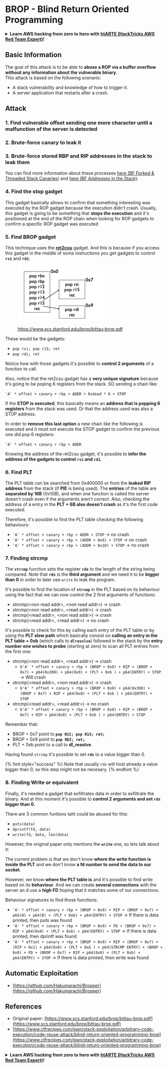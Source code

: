 # BROP - Blind Return Oriented Programming

<details>

<summary><strong>Learn AWS hacking from zero to hero with</strong> <a href="https://training.hacktricks.xyz/courses/arte"><strong>htARTE (HackTricks AWS Red Team Expert)</strong></a><strong>!</strong></summary>

Other ways to support HackTricks:

* If you want to see your **company advertised in HackTricks** or **download HackTricks in PDF** Check the [**SUBSCRIPTION PLANS**](https://github.com/sponsors/carlospolop)!
* Get the [**official PEASS & HackTricks swag**](https://peass.creator-spring.com)
* Discover [**The PEASS Family**](https://opensea.io/collection/the-peass-family), our collection of exclusive [**NFTs**](https://opensea.io/collection/the-peass-family)
* **Join the** 💬 [**Discord group**](https://discord.gg/hRep4RUj7f) or the [**telegram group**](https://t.me/peass) or **follow** us on **Twitter** 🐦 [**@hacktricks\_live**](https://twitter.com/hacktricks\_live)**.**
* **Share your hacking tricks by submitting PRs to the** [**HackTricks**](https://github.com/carlospolop/hacktricks) and [**HackTricks Cloud**](https://github.com/carlospolop/hacktricks-cloud) github repos.

</details>

## Basic Information

The goal of this attack is to be able to **abuse a ROP via a buffer overflow without any information about the vulnerable binary**.\
This attack is based on the following scenario:

* A stack vulnerability and knowledge of how to trigger it.
* A server application that restarts after a crash.

## Attack

### **1. Find vulnerable offset** sending one more character until a malfunction of the server is detected

### **2. Brute-force canary** to leak it&#x20;

### **3. Brute-force stored RBP and RIP** addresses in the stack to leak them

You can find more information about these processes [here (BF Forked & Threaded Stack Canaries)](../common-binary-protections-and-bypasses/stack-canaries/bf-forked-stack-canaries.md) and [here (BF Addresses in the Stack)](../common-binary-protections-and-bypasses/pie/bypassing-canary-and-pie.md).

### **4. Find the stop gadget**

This gadget basically allows to confirm that something interesting was executed by the ROP gadget because the execution didn't crash. Usually, this gadget is going to be something that **stops the execution** and it's positioned at the end of the ROP chain when looking for ROP gadgets to confirm a specific ROP gadget was executed

### **5. Find BROP gadget**

This technique uses the [**ret2csu**](ret2csu.md) gadget. And this is because if you access this gadget in the middle of some instructions you get gadgets to control **`rsi`** and **`rdi`**:

<figure><img src="../../.gitbook/assets/image (1).png" alt="" width="278"><figcaption><p><a href="https://www.scs.stanford.edu/brop/bittau-brop.pdf">https://www.scs.stanford.edu/brop/bittau-brop.pdf</a></p></figcaption></figure>

These would be the gadgets:

* `pop rsi; pop r15; ret`
* `pop rdi; ret`

Notice how with those gadgets it's possible to **control 2 arguments** of a function to call.

Also, notice that the ret2csu gadget has a **very unique signature** because it's going to be poping 6 registers from the stack. SO sending a chain like:

`'A' * offset + canary + rbp + ADDR + 0xdead * 6 + STOP`

If the **STOP is executed**, this basically means an **address that is popping 6 registers** from the stack was used. Or that the address used was also a STOP address.

In order to **remove this last option** a new chain like the following is executed and it must not execute the STOP gadget to confirm the previous one did pop 6 registers:

`'A' * offset + canary + rbp + ADDR`

Knowing the address of the ret2csu gadget, it's possible to **infer the address of the gadgets to control `rsi` and `rdi`**.

### 6. Find PLT

The PLT table can be searched from 0x400000 or from the **leaked RIP address** from the stack (if **PIE** is being used). The **entries** of the table are **separated by 16B** (0x10B), and when one function is called the server doesn't crash even if the arguments aren't correct. Also, checking the address of a entry in the **PLT + 6B also doesn't crash** as it's the first code executed.

Therefore, it's possible to find the PLT table checking the following behaviours:

* `'A' * offset + canary + rbp + ADDR + STOP` -> no crash
* `'A' * offset + canary + rbp + (ADDR + 0x6) + STOP` -> no crash
* `'A' * offset + canary + rbp + (ADDR + 0x10) + STOP` -> no crash

### 7. Finding strcmp

The **`strcmp`** function sets the register **`rdx`** to the length of the string being compared. Note that **`rdx`** is the **third argument** and we need it to be **bigger than 0** in order to later use `write` to leak the program.

It's possible to find the location of **`strcmp`** in the PLT based on its behaviour using the fact that we can now control the 2 first arguments of functions:

* strcmp(\<non read addr>, \<non read addr>) -> crash
* strcmp(\<non read addr>, \<read addr>) -> crash
* strcmp(\<read addr>, \<non read addr>) -> crash
* strcmp(\<read addr>, \<read addr>) -> no crash

It's possible to check for this by calling each entry of the PLT table or by using the **PLT slow path** which basically consist on **calling an entry in the PLT table + 0xb** (which calls to **`dlresolve`**) followed in the stack by the **entry number one wishes to probe** (starting at zero) to scan all PLT entries from the first one:

* strcmp(\<non read addr>, \<read addr>) -> crash
  * `b'A' * offset + canary + rbp + (BROP + 0x9) + RIP + (BROP + 0x7) + p64(0x300) + p64(0x0) + (PLT + 0xb ) + p64(ENTRY) + STOP` -> Will crash
* strcmp(\<read addr>, \<non read addr>) -> crash
  * `b'A' * offset + canary + rbp + (BROP + 0x9) + p64(0x300) + (BROP + 0x7) + RIP + p64(0x0) + (PLT + 0xb ) + p64(ENTRY) + STOP`&#x20;
* strcmp(\<read addr>, \<read addr>) -> no crash
  * `b'A' * offset + canary + rbp + (BROP + 0x9) + RIP + (BROP + 0x7) + RIP + p64(0x0) + (PLT + 0xb ) + p64(ENTRY) + STOP`&#x20;

Remember that:

* BROP + 0x7 point to **`pop RSI; pop R15; ret;`**
* BROP + 0x9 point to **`pop RDI; ret;`**
* PLT + 0xb point to a call to **dl\_resolve**.

Having found `strcmp` it's possible to set **`rdx`** to a value bigger than 0.

{% hint style="success" %}
Note that usually `rdx` will host already a value bigger than 0, so this step might not be necesary.
{% endhint %}

### 8. Finding Write or equivalent

Finally, it's needed a gadget that exfiltrates data in order to exfiltrate the binary. And at this moment it's possible to **control 2 arguments and set `rdx` bigger than 0.**

There are 3 common funtions taht could be abused for this:

* `puts(data)`
* `dprintf(fd, data)`
* `write(fd, data, len(data)`

However, the original paper only mentions the **`write`** one, so lets talk about it:

The current problem is that we don't know **where the write function is inside the PLT** and we don't know **a fd number to send the data to our socket**.

However, we know **where the PLT table is** and it's possible to find write based on its **behaviour**. And we can create **several connections** with the server an d use a **high FD** hoping that it matches some of our connections.

Behaviour signatures to find those functions:

* `'A' * offset + canary + rbp + (BROP + 0x9) + RIP + (BROP + 0x7) + p64(0) + p64(0) + (PLT + 0xb) + p64(ENTRY) + STOP`  -> If there is data printed, then puts was found
* `'A' * offset + canary + rbp + (BROP + 0x9) + FD + (BROP + 0x7) + RIP + p64(0x0) + (PLT + 0xb) + p64(ENTRY) + STOP`  -> If there is data printed, then dprintf was found
* `'A' * offset + canary + rbp + (BROP + 0x9) + RIP + (BROP + 0x7) + (RIP + 0x1) + p64(0x0) + (PLT + 0xb ) + p64(STRCMP ENTRY) + (BROP + 0x9) + FD + (BROP + 0x7) + RIP + p64(0x0) + (PLT + 0xb) + p64(ENTRY) + STOP`  -> If there is data printed, then write was found

## Automatic Exploitation

* [https://github.com/Hakumarachi/Bropper](https://github.com/Hakumarachi/Bropper)

## References

* Original paper: [https://www.scs.stanford.edu/brop/bittau-brop.pdf](https://www.scs.stanford.edu/brop/bittau-brop.pdf)
* [https://www.ctfrecipes.com/pwn/stack-exploitation/arbitrary-code-execution/code-reuse-attack/blind-return-oriented-programming-brop](https://www.ctfrecipes.com/pwn/stack-exploitation/arbitrary-code-execution/code-reuse-attack/blind-return-oriented-programming-brop)

<details>

<summary><strong>Learn AWS hacking from zero to hero with</strong> <a href="https://training.hacktricks.xyz/courses/arte"><strong>htARTE (HackTricks AWS Red Team Expert)</strong></a><strong>!</strong></summary>

Other ways to support HackTricks:

* If you want to see your **company advertised in HackTricks** or **download HackTricks in PDF** Check the [**SUBSCRIPTION PLANS**](https://github.com/sponsors/carlospolop)!
* Get the [**official PEASS & HackTricks swag**](https://peass.creator-spring.com)
* Discover [**The PEASS Family**](https://opensea.io/collection/the-peass-family), our collection of exclusive [**NFTs**](https://opensea.io/collection/the-peass-family)
* **Join the** 💬 [**Discord group**](https://discord.gg/hRep4RUj7f) or the [**telegram group**](https://t.me/peass) or **follow** us on **Twitter** 🐦 [**@hacktricks\_live**](https://twitter.com/hacktricks\_live)**.**
* **Share your hacking tricks by submitting PRs to the** [**HackTricks**](https://github.com/carlospolop/hacktricks) and [**HackTricks Cloud**](https://github.com/carlospolop/hacktricks-cloud) github repos.

</details>
